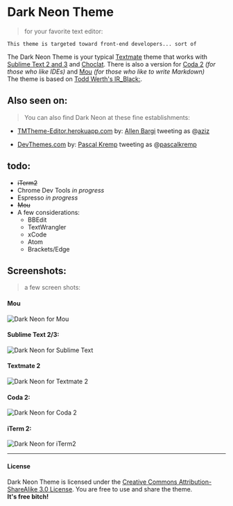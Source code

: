# Dark Neon Theme
> for your favorite text editor:

`This theme is targeted toward front-end developers... sort of`

The Dark Neon Theme is your typical [Textmate](https://github.com/textmate/textmate) theme that works with [Sublime Text 2 and 3](http://www.sublimetext.com/) and [Choclat](https://chocolatapp.com/). There is also a version for [Coda 2](https://panic.com/coda/) *(for those who like IDEs)* and [Mou](http://mouapp.com/) *(for those who like to write Markdown)*  
The theme is based on [Todd Werth's IR_Black:](http://toddwerth.com/2007/03/29/ir_black-the-last-textmate-theme-youll-ever-need/). 

## Also seen on:

>You can also find Dark Neon at these fine establishments:

* [TMTheme-Editor.herokuapp.com](http://tmtheme-editor.herokuapp.com/) by: [Allen Bargi](https://github.com/aziz) tweeting as @[aziz](https://twitter.com/aziz) 

* [DevThemes.com](http://devthemez.com/themes/dark-neon) by: [Pascal Kremp](https://github.com/PascalKremp) tweeting as @[pascalkremp](https://twitter.com/pascalkremp)

## todo:

* ~~iTerm2~~
* Chrome Dev Tools *in progress*
* Espresso *in progress*
* ~~Mou~~
* A few considerations:
	* BBEdit 
	* TextWrangler
	* xCode
	* Atom
	* Brackets/Edge


## Screenshots:
> a few screen shots:

#### Mou
![Dark Neon for Mou](https://raw.githubusercontent.com/RainyDayMedia/Dark-Neon/master/Mou/mou-screenshot.png)
#### Sublime Text 2/3:
![Dark Neon for Sublime Text](https://raw.githubusercontent.com/RainyDayMedia/Dark-Neon/master/Textmate-SublimeText/sublime-screenshot.png)

#### Textmate 2
![Dark Neon for Textmate 2](https://raw.githubusercontent.com/RainyDayMedia/Dark-Neon/master/Textmate-SublimeText/textmate-screenshot.png)

#### Coda 2:
![Dark Neon for Coda 2](https://raw.githubusercontent.com/RainyDayMedia/Dark-Neon/master/Coda/coda-screenshot.png)

#### iTerm 2:
![Dark Neon for iTerm2](https://raw.githubusercontent.com/RainyDayMedia/Dark-Neon/master/iTerm2/iterm-screenshot.png)

---
#### License

Dark Neon Theme is licensed under the [Creative Commons Attribution-ShareAlike 3.0 License](http://creativecommons.org/licenses/by-sa/3.0/). You are free to use and share the theme.   
**It's free bitch!**
